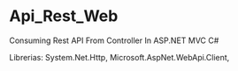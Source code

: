 # Api_Rest_Web
 Consuming Rest API From Controller In ASP.NET MVC C#


Librerias:  System.Net.Http, Microsoft.AspNet.WebApi.Client, 
